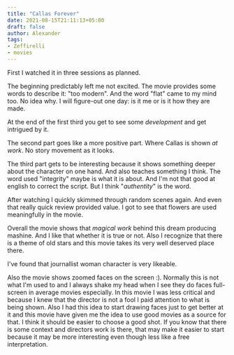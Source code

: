 ```yaml
---
title: "Callas Forever"
date: 2021-08-15T21:11:13+05:00
draft: false
author: Alexander
tags:
- Zeffirelli
- movies
---
```


First I watched it in three sessions as planned.

The beginning predictably left me not excited.
The movie provides some words to describe it: "too modern".
And the word "flat" came to my mind too.
No idea why.
I will figure-out one day: is it me or is it how they are made.

At the end of the first third you get to see some *development* and get intrigued by it.

The second part goes like a more positive part.
Where Callas is shown *at work*.
No story movement as it looks.

The third part gets to be interesting because it shows something deeper about the character on one hand.
And also teaches something I think.
The word used "integrity" maybe is what it is about.
And I'm not that good at english to correct the script.
But I think "*authentity*" is the word.

After watching I quickly skimmed through random scenes again.
And even that really quick review provided value.
I got to see that flowers are used meaningfully in the movie.

Overall the movie shows that *magical work* behind this dream producing mashine.
And I like that whether it is true or not.
Also I recognize that there is a theme of old stars and this movie takes its very well deserved place there.

I've found that journallist woman character is very likeable.

Also the movie shows zoomed faces on the screen :).
Normally this is not what I'm used to and I always shake my head when I see they do faces full-screen in average movies especially.
In this movie I was less critical and because I knew that the director is not a fool I paid attention to what is being shown.
Also I had this idea to start drawing faces just to get better at it and this movie have given me the idea to use good movies as a source for that.
I think it should be easier to choose a good shot. If you know that there is some context and directors work is there, that may make it easier to start because it may be more interesting even though less like a free interpretation.
